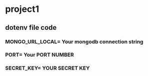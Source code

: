 ﻿# project1

## dotenv file code 
### MONGO_URL_LOCAL= Your mongodb connection string
### PORT= Your PORT NUMBER
### SECRET_KEY= YOUR SECRET KEY
